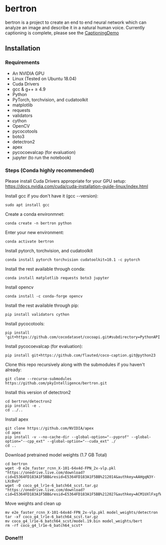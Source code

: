 # bertron

bertron is a project to create an end to end neural network which can analyze an image and describe it in a natural human voice. Currently captioning is complete, please see the [CaptioningDemo](https://github.com/pkyIntelligence/bertron/blob/master/CaptioningDemo.ipynb)

## Installation

### Requirements
- An NVIDIA GPU
- Linux (Tested on Ubuntu 18.04)
- Cuda Drivers
- gcc & g++ ≥ 4.9
- Python
- PyTorch, torchvision, and cudatoolkit
- matplotlib
- requests
- validators
- cython
- OpenCV
- pycocotools
- boto3
- detectron2
- apex
- pycocoevalcap (for evaluation)
- jupyter (to run the notebook)

### Steps (Conda highly recommended)

Please install Cuda Drivers appropriate for your GPU setup: https://docs.nvidia.com/cuda/cuda-installation-guide-linux/index.html

Install gcc if you don't have it (gcc --version):
```
sudo apt install gcc
```

Create a conda environmnet:
```
conda create -n bertron python
```

Enter your new environment:
```
conda activate bertron
```

Install pytorch, torchvision, and cudatoolkit
```
conda install pytorch torchvision cudatoolkit=10.1 -c pytorch
```

Install the rest available through conda:
```
conda install matplotlib requests boto3 jupyter
```

Install opencv
```
conda install -c conda-forge opencv
```

Install the rest available through pip:
```
pip install validators cython
```

Install pycocotools:
```
pip install 'git+https://github.com/cocodataset/cocoapi.git#subdirectory=PythonAPI'
```

Install pycocoevalcap (for evaluation):
```
pip install git+https://github.com/flauted/coco-caption.git@python23
```

Clone this repo recursively along with the submodules if you haven't already:
```
git clone --recurse-submodules https://github.com/pkyIntelligence/bertron.git
```

Install this version of detectron2
```
cd bertron/detectron2
pip install -e .
cd ../..
```

Install apex
```
git clone https://github.com/NVIDIA/apex
cd apex
pip install -v --no-cache-dir --global-option="--pyprof" --global-option="--cpp_ext" --global-option="--cuda_ext" ./
cd ..
```

Download pretrained model weights (1.7 GB Total)
```
cd bertron
wget -O e2e_faster_rcnn_X-101-64x4d-FPN_2x-vlp.pkl "https://onedrive.live.com/download?cid=E5364FD183A1F5BB&resid=E5364FD183A1F5BB%212014&authkey=AAHgqN3Y-LXcBvU"
wget -O coco_g4_lr1e-6_batch64_scst.tar.gz "https://onedrive.live.com/download?cid=E5364FD183A1F5BB&resid=E5364FD183A1F5BB%212027&authkey=ACM1UXlFxgfWyt0"
```

Move weights and clean up
```
mv e2e_faster_rcnn_X-101-64x4d-FPN_2x-vlp.pkl model_weights/detectron
tar -xf coco_g4_lr1e-6_batch64_scst.tar.gz
mv coco_g4_lr1e-6_batch64_scst/model.19.bin model_weights/bert
rm -rf coco_g4_lr1e-6_batch64_scst*
```

### Done!!!
